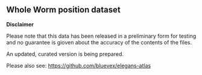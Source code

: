 ## Whole Worm position dataset

**Disclaimer**

Please note that this data has been released in a preliminary form for testing and no guarantee is gioven about the accuracy of the contents of the files.

An updated, curated version is being prepared.

Please also see: https://github.com/bluevex/elegans-atlas
